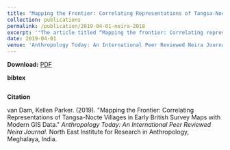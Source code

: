 ```yaml
---
title: "Mapping the Frontier: Correlating Representations of Tangsa-Nocte Villages in Early British Survey Maps with Modern GIS Data"
collection: publications
permalink: /publication/2019-04-01-neira-2018
excerpt: '"The article titled “Mapping the frontier: Correlating representations of Tangsa-Nocte villages in early British survey maps with modern GIS data” by Kellen Parker van Dam, is an attempt to study the old British records on the inhabitants in the Upper Patkai region who are categorized as Naga but are known in Arunachal Pradesh by different names like Tangsa, Nocte etc. The researcher’s purpose is to revisit the old mapping with the modern GIS data system so as to provide a more credible picture while at the same time reassert the identity, history and place of these communities."'
date: 2019-04-01
venue: 'Anthropology Today: An International Peer Reviewed Neira Journal'
---
```


**Download:**
[PDF](http://keyilan.github.io/files/neira2018.pdf)

**bibtex**

````

````

**Citation**

van Dam, Kellen Parker. (2019). &quot;Mapping the Frontier: Correlating Representations of Tangsa-Nocte Villages in Early British Survey Maps with Modern GIS Data.&quot; <i>Anthropology Today: An International Peer Reviewed Neira Journal</i>. North East Institute for Research in Anthropology, Meghalaya, India.
